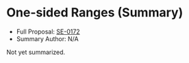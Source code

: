 # One-sided Ranges (Summary)

* Full Proposal: [SE-0172](https://github.com/apple/swift-evolution/blob/main/proposals/0172-one-sided-ranges.md)
* Summary Author: N/A

Not yet summarized.
